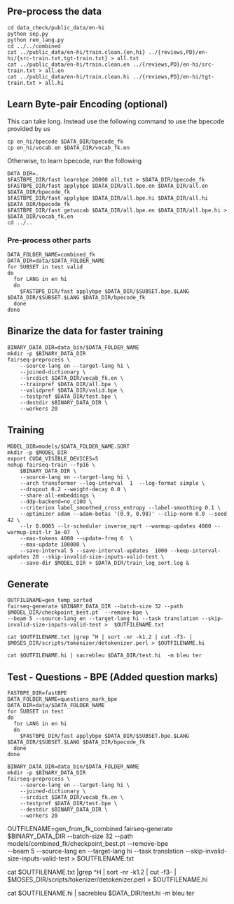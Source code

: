 
## Pre-process the data
```
cd data_check/public_data/en-hi
python sep.py
python rem_lang.py
cd ../../combined
cat ../public_data/en-hi/train.clean.{en,hi} ../{reviews,PD}/en-hi/{src-train.txt,tgt-train.txt} > all.txt
cat ../public_data/en-hi/train.clean.en ../{reviews,PD}/en-hi/src-train.txt > all.en
cat ../public_data/en-hi/train.clean.hi ../{reviews,PD}/en-hi/tgt-train.txt > all.hi
```
## Learn Byte-pair Encoding (optional)
This can take long. Instead use the following command to use the bpecode provided by us
```
cp en_hi/bpecode $DATA_DIR/bpecode_fk
cp en_hi/vocab.en $DATA_DIR/vocab_fk.en
```
Otherwise, to learn bpecode, run the following
```
DATA_DIR=.
$FASTBPE_DIR/fast learnbpe 20000 all.txt > $DATA_DIR/bpecode_fk
$FASTBPE_DIR/fast applybpe $DATA_DIR/all.bpe.en $DATA_DIR/all.en $DATA_DIR/bpecode_fk
$FASTBPE_DIR/fast applybpe $DATA_DIR/all.bpe.hi $DATA_DIR/all.hi $DATA_DIR/bpecode_fk
$FASTBPE_DIR/fast getvocab $DATA_DIR/all.bpe.en $DATA_DIR/all.bpe.hi > $DATA_DIR/vocab_fk.en
cd ../..
```
### Pre-process other parts
```
DATA_FOLDER_NAME=combined_fk
DATA_DIR=data/$DATA_FOLDER_NAME
for SUBSET in test valid
do
  for LANG in en hi
  do
    $FASTBPE_DIR/fast applybpe $DATA_DIR/$SUBSET.bpe.$LANG $DATA_DIR/$SUBSET.$LANG $DATA_DIR/bpecode_fk
  done
done
```
## Binarize the data for faster training
```
BINARY_DATA_DIR=data_bin/$DATA_FOLDER_NAME
mkdir -p $BINARY_DATA_DIR
fairseq-preprocess \
    --source-lang en --target-lang hi \
    --joined-dictionary \
    --srcdict $DATA_DIR/vocab_fk.en \
    --trainpref $DATA_DIR/all.bpe \
    --validpref $DATA_DIR/valid.bpe \
    --testpref $DATA_DIR/test.bpe \
    --destdir $BINARY_DATA_DIR \
    --workers 20
```

## Training
```
MODEL_DIR=models/$DATA_FOLDER_NAME.SORT
mkdir -p $MODEL_DIR
export CUDA_VISIBLE_DEVICES=5
nohup fairseq-train --fp16 \
    $BINARY_DATA_DIR \
    --source-lang en --target-lang hi \
    --arch transformer --log-interval  1  --log-format simple \
    --dropout 0.2 --weight-decay 0.0 \
    --share-all-embeddings \
    --ddp-backend=no_c10d \
    --criterion label_smoothed_cross_entropy --label-smoothing 0.1 \
    --optimizer adam --adam-betas '(0.9, 0.98)' --clip-norm 0.0 --seed 42 \
    --lr 0.0005 --lr-scheduler inverse_sqrt --warmup-updates 4000 --warmup-init-lr 1e-07  \
    --max-tokens 4000 --update-freq 6  \
    --max-update 100000 \
    --save-interval 5 --save-interval-updates  1000 --keep-interval-updates 20 --skip-invalid-size-inputs-valid-test \
    --save-dir $MODEL_DIR > $DATA_DIR/train_log_sort.log &
```
## Generate 
```
OUTFILENAME=gen_temp_sorted
fairseq-generate $BINARY_DATA_DIR --batch-size 32 --path $MODEL_DIR/checkpoint_best.pt  --remove-bpe \
--beam 5 --source-lang en --target-lang hi --task translation --skip-invalid-size-inputs-valid-test >  $OUTFILENAME.txt

cat $OUTFILENAME.txt |grep ^H | sort -nr -k1.2 | cut -f3- | $MOSES_DIR/scripts/tokenizer/detokenizer.perl > $OUTFILENAME.hi 

cat $OUTFILENAME.hi | sacrebleu $DATA_DIR/test.hi  -m bleu ter
```
## Test - Questions - BPE (Added question marks)
```
FASTBPE_DIR=fastBPE
DATA_FOLDER_NAME=questions_mark_bpe
DATA_DIR=data/$DATA_FOLDER_NAME
for SUBSET in test
do
  for LANG in en hi
  do
    $FASTBPE_DIR/fast applybpe $DATA_DIR/$SUBSET.bpe.$LANG $DATA_DIR/$SUBSET.$LANG $DATA_DIR/bpecode_fk
  done
done
```
```
BINARY_DATA_DIR=data_bin/$DATA_FOLDER_NAME
mkdir -p $BINARY_DATA_DIR
fairseq-preprocess \
    --source-lang en --target-lang hi \
    --joined-dictionary \
    --srcdict $DATA_DIR/vocab_fk.en \
    --testpref $DATA_DIR/test.bpe \
    --destdir $BINARY_DATA_DIR \
    --workers 20
```
OUTFILENAME=gen_from_fk_combined
fairseq-generate $BINARY_DATA_DIR --batch-size 32 --path models/combined_fk/checkpoint_best.pt  --remove-bpe \
--beam 5 --source-lang en --target-lang hi --task translation --skip-invalid-size-inputs-valid-test >  $OUTFILENAME.txt

cat $OUTFILENAME.txt |grep ^H | sort -nr -k1.2 | cut -f3- | $MOSES_DIR/scripts/tokenizer/detokenizer.perl > $OUTFILENAME.hi 

cat $OUTFILENAME.hi | sacrebleu $DATA_DIR/test.hi  -m bleu ter

